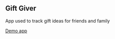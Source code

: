 ## Gift Giver 

App used to track gift ideas for friends and family

 [Demo app](https://pages.github.homedepot.com/LXC3DEF/gift-giver-tdd/)